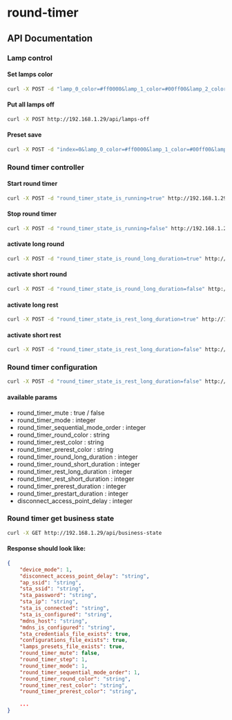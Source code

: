 # round-timer


## API Documentation

### Lamp control

#### Set lamps color

```sh
curl -X POST -d "lamp_0_color=#ff0000&lamp_1_color=#00ff00&lamp_2_color=#0000ff" http://192.168.1.29/api/lamps
```

#### Put all lamps off

```sh
curl -X POST http://192.168.1.29/api/lamps-off
```

#### Preset save

```sh
curl -X POST -d "index=0&lamp_0_color=#ff0000&lamp_1_color=#00ff00&lamp_2_color=#0000ff" http://192.168.1.29/api/lamps-presets
```


### Round timer controller

#### Start round timer

```sh
curl -X POST -d "round_timer_state_is_running=true" http://192.168.1.29/api/controls
```

#### Stop round timer

```sh
curl -X POST -d "round_timer_state_is_running=false" http://192.168.1.29/api/controls
```

#### activate long round

```sh
curl -X POST -d "round_timer_state_is_round_long_duration=true" http://192.168.1.29/api/controls
```

#### activate short round

```sh
curl -X POST -d "round_timer_state_is_round_long_duration=false" http://192.168.1.29/api/controls
```


#### activate long rest

```sh
curl -X POST -d "round_timer_state_is_rest_long_duration=true" http://192.168.1.29/api/controls
```

#### activate short rest

```sh
curl -X POST -d "round_timer_state_is_rest_long_duration=false" http://192.168.1.29/api/controls
```


### Round timer configuration

```sh
curl -X POST -d "round_timer_state_is_rest_long_duration=false" http://192.168.1.29/api/round-timer-configurations

```

#### available params

- round_timer_mute : true / false
- round_timer_mode : integer
- round_timer_sequential_mode_order : integer
- round_timer_round_color : string
- round_timer_rest_color : string
- round_timer_prerest_color : string
- round_timer_round_long_duration : integer
- round_timer_round_short_duration : integer
- round_timer_rest_long_duration : integer
- round_timer_rest_short_duration : integer
- round_timer_prerest_duration : integer
- round_timer_prestart_duration : integer
- disconnect_access_point_delay : integer


### Round timer get business state

```sh
curl -X GET http://192.168.1.29/api/business-state
```

#### Response should look like:

```json
{
    "device_mode": 1,
    "disconnect_access_point_delay": "string",
    "ap_ssid": "string",
    "sta_ssid": "string",
    "sta_password": "string",
    "sta_ip": "string",
    "sta_is_connected": "string",
    "sta_is_configured": "string",
    "mdns_host": "string",
    "mdns_is_configured": "string",
    "sta_credentials_file_exists": true,
    "configurations_file_exists": true,
    "lamps_presets_file_exists": true,
    "round_timer_mute": false,
    "round_timer_step": 1,
    "round_timer_mode": 1,
    "round_timer_sequential_mode_order": 1,
    "round_timer_round_color": "string",
    "round_timer_rest_color": "string",
    "round_timer_prerest_color": "string",

    ...
}
```

